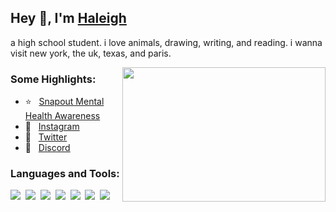 ## Hey 👋, I'm [Haleigh](https://github.com/Watermelon020194) 


a high school student. i love animals, drawing, writing, and reading. i wanna visit new york, the uk, texas, and paris.

<img align="right" height="215" width="325" alt="" src="https://cdn.dribbble.com/users/416610/screenshots/4801105/coding_desk_flat_vector_ui_ux_design_illustration_motion_animation_gif2.gif" />


### Some Highlights:

- ⭐️ &nbsp; [Snapout Mental Health Awareness](https://snapout.nl/)
- 🤍 &nbsp; [Instagram](https://www.instagram.com/tpwk.haleigh/)
- 🦋 &nbsp; [Twitter](https://twitter.com/tpwk_haleigh)
- 🌻 &nbsp; [Discord](https://discordapp.com/users/848658291050414100)

### Languages and Tools:

![](https://img.shields.io/badge/JavaScript-000000?style=for-the-badge&logo=javascript&logoColor=yellow)&nbsp;
![](https://img.shields.io/badge/CSS3-000000?style=for-the-badge&logo=css3&logoColor=blue)&nbsp;
![](https://img.shields.io/badge/Typescript-000000?style=for-the-badge&logo=typescript&logoColor=blue)&nbsp;
![](https://img.shields.io/badge/Windows-000000?style=for-the-badge&logo=windows&logoColor=blue)&nbsp;
![](https://img.shields.io/badge/Linux-000000?style=for-the-badge&logo=linux&logoColor=orange)&nbsp;
![](https://img.shields.io/badge/Discord-000000?style=for-the-badge&logo=discord&logoColor=white)&nbsp;
![](https://img.shields.io/badge/GitHub-000000?style=for-the-badge&logo=github&logoColor=white)&nbsp;

